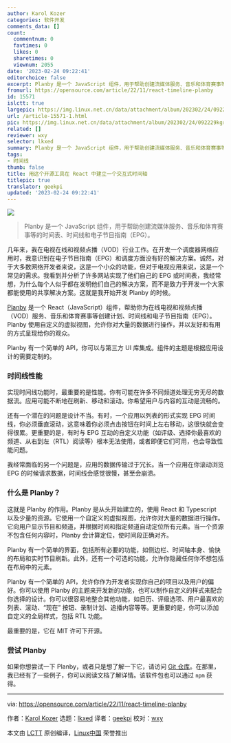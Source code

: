 ```yaml
---
author: Karol Kozer
categories: 软件开发
comments_data: []
count:
  commentnum: 0
  favtimes: 0
  likes: 0
  sharetimes: 0
  viewnum: 2055
date: '2023-02-24 09:22:41'
editorchoice: false
excerpt: Planby 是一个 JavaScript 组件，用于帮助创建流媒体服务、音乐和体育赛事等的时间表、时间线和电子节目指南（EPG）。
fromurl: https://opensource.com/article/22/11/react-timeline-planby
id: 15571
islctt: true
largepic: https://img.linux.net.cn/data/attachment/album/202302/24/092229kgr2rqm6326rgdbl.jpg
url: /article-15571-1.html
pic: https://img.linux.net.cn/data/attachment/album/202302/24/092229kgr2rqm6326rgdbl.jpg.thumb.jpg
related: []
reviewer: wxy
selector: lkxed
summary: Planby 是一个 JavaScript 组件，用于帮助创建流媒体服务、音乐和体育赛事等的时间表、时间线和电子节目指南（EPG）。
tags:
- 时间线
thumb: false
title: 用这个开源工具在 React 中建立一个交互式时间轴
titlepic: true
translator: geekpi
updated: '2023-02-24 09:22:41'
---
```


![](https://img.linux.net.cn/data/attachment/album/202302/24/092229kgr2rqm6326rgdbl.jpg)



> 
> Planby 是一个 JavaScript 组件，用于帮助创建流媒体服务、音乐和体育赛事等的时间表、时间线和电子节目指南（EPG）。
> 
> 
> 


几年来，我在电视在线和视频点播（VOD）行业工作。在开发一个调度器网络应用时，我意识到在电子节目指南（EPG）和调度方面没有好的解决方案。诚然，对于大多数网络开发者来说，这是一个小众的功能，但对于电视应用来说，这是一个常见的需求。我看到并分析了许多网站实现了他们自己的 EPG 或时间表，我经常想，为什么每个人似乎都在发明他们自己的解决方案，而不是致力于开发一个大家都能使用的共享解决方案。这就是我开始开发 Planby 的时候。


[Planby](https://github.com/karolkozer/planby) 是一个 React（JavaScript）组件，帮助你为在线电视和视频点播（VOD）服务、音乐和体育赛事等创建计划、时间线和电子节目指南（EPG）。Planby 使用自定义的虚拟视图，允许你对大量的数据进行操作，并以友好和有用的方式呈现给你的观众。


Planby 有一个简单的 API，你可以与第三方 UI 库集成。组件的主题是根据应用设计的需要定制的。


### 时间线性能


实现时间线功能时，最重要的是性能。你有可能在许多不同频道处理无穷无尽的数据流。应用可能不断地在刷新、移动和滚动。你希望用户与内容的互动是流畅的。


还有一个潜在的问题是设计不当。有时，一个应用以列表的形式实现 EPG 时间线，你必须垂直滚动，这意味着你必须点击按钮在时间上左右移动，这很快就会变得很累。更重要的是，有时与 EPG 互动的自定义功能（如评级、选择你最喜欢的频道、从右到左（RTL）阅读等）根本无法使用，或者即便它们可用，也会导致性能问题。


我经常面临的另一个问题是，应用的数据传输过于冗长。当一个应用在你滚动浏览 EPG 的时候请求数据，时间线会感觉很慢，甚至会崩溃。


### 什么是 Planby？


这就是 Planby 的作用。Planby 是从头开始建立的，使用 React 和 Typescript 以及少量的资源。它使用一个自定义的虚拟视图，允许你对大量的数据进行操作。它向用户显示节目和频道，并根据时间和指定频道自动定位所有元素。当一个资源不包含任何内容时，Planby 会计算定位，使时间段正确对齐。


Planby 有一个简单的界面，包括所有必要的功能，如侧边栏、时间轴本身、愉快的布局和实时节目刷新。此外，还有一个可选的功能，允许你隐藏任何你不想包括在布局中的元素。


Planby 有一个简单的 API，允许你作为开发者实现你自己的项目以及用户的偏好。你可以使用 Planby 的主题来开发新的功能，也可以制作自定义的样式来配合你选择的设计。你可以很容易地整合其他功能，如日历、评级选项、用户最喜欢的列表、滚动、“现在” 按钮、录制计划、追播内容等等。更重要的是，你可以添加自定义的全局样式，包括 RTL 功能。


最重要的是，它在 MIT 许可下开源。


### 尝试 Planby


如果你想尝试一下 Planby，或者只是想了解一下它，请访问 [Git 仓库](https://github.com/karolkozer/planby)。在那里，我已经有了一些例子，你可以阅读文档了解详情。该软件包也可以通过 `npm` 获得。




---


via: <https://opensource.com/article/22/11/react-timeline-planby>


作者：[Karol Kozer](https://opensource.com/users/karolkozer) 选题：[lkxed](https://github.com/lkxed) 译者：[geekpi](https://github.com/geekpi) 校对：[wxy](https://github.com/wxy)


本文由 [LCTT](https://github.com/LCTT/TranslateProject) 原创编译，[Linux中国](https://linux.cn/) 荣誉推出